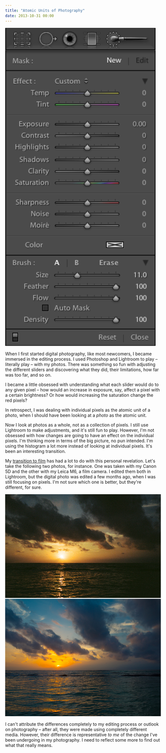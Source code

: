 ```yaml
---
title: "Atomic Units of Photography"
date: 2013-10-31 00:00
---
```


 ![](/img/import/blog/atomic-units-of-photography/3303F8015D3E4D4C8231B8AA3DE437B5.jpg)

When I first started digital photography, like most newcomers, I became immersed in the editing process. I used Photoshop and Lightroom to play – literally play – with my photos. There was something so fun with adjusting the different sliders and discovering what they did, their limitations, how far was too far, and so on.

I became a little obsessed with understanding what each slider would do to any given pixel – how would an increase in exposure, say, affect a pixel with a certain brightness? Or how would increasing the saturation change the red pixels?

In retrospect, I was dealing with individual pixels as the atomic unit of a photo, when I should have been looking at a _photo_ as the atomic unit.

Now I look at photos as a whole, not as a collection of pixels. I still use Lightroom to make adjustments, and it's still fun to play. However, I'm not obsessed with how changes are going to have an effect on the individual pixels. I'm thinking more in terms of the big picture, no pun intended. I'm using the histogram a lot more instead of looking at individual pixels. It's been an interesting transition.

My [transition to film](https://ashfurrow.com/blog/film) has had a lot to do with this personal revelation. Let's take the following two photos, for instance. One was taken with my Canon 5D and the other with my Leica M6, a film camera. I edited them both in Lightroom, but the digital photo was edited a few months ago, when I was still focusing on pixels. I'm not sure which one is better, but they're different, for sure.

 ![](/img/import/blog/atomic-units-of-photography/19598DFEE827464EBDA40E3FEDCEDAA7.jpg) ![](/img/import/blog/atomic-units-of-photography/3E0FC331D383463E98D4446017DD608B.jpg)

I can't attribute the differences completely to my editing process or outlook on photography – after all, they were made using completely different media. However, their difference is representative _to me_ of the change I've been undergoing in my photography. I need to reflect some more to find out what that really means.

<!-- more -->
